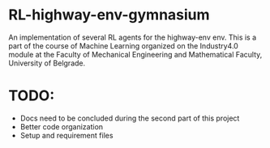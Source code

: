 # RL-highway-env-gymnasium
An implementation of several RL agents for the highway-env env. This is a part of the course of Machine Learning organized on the Industry4.0 module at the Faculty of Mechanical Engineering and Mathematical Faculty, University of Belgrade. 

# TODO:
  - Docs need to be concluded during the second part of this project
  - Better code organization
  - Setup and requirement files

